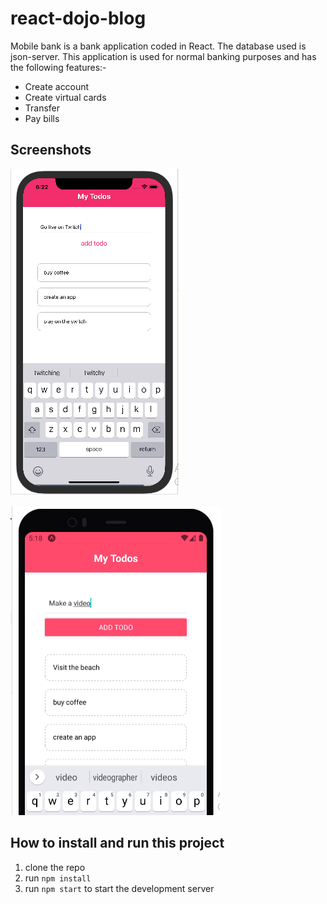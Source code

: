 # react-dojo-blog
Mobile bank is a bank application coded in React. The database used is json-server. This application is used for normal banking purposes and has the following features:-

* Create account
* Create virtual cards
* Transfer
* Pay bills


## Screenshots
![picture alt](public/Picture1.png)


![picture alt](public/Picture2.png)



## How to install and run this project
1. clone the repo
2. run `npm install`
3. run `npm start` to start the development server